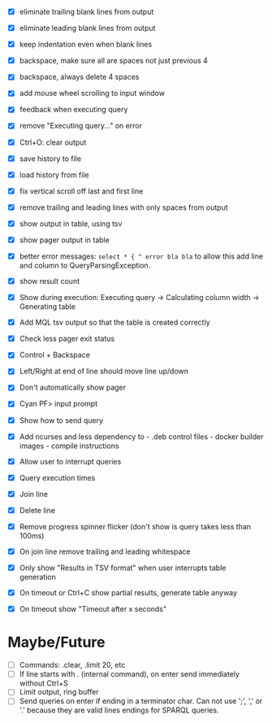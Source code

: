 - [x] eliminate trailing blank lines from output
- [x] eliminate leading blank lines from output
- [x] keep indentation even when blank lines
- [x] backspace, make sure all are spaces not just previous 4
- [x] backspace, always delete 4 spaces
- [x] add mouse wheel scrolling to input window
- [x] feedback when executing query
- [x] remove "Executing query..." on error
- [x] Ctrl+O: clear output
- [x] save history to file
- [x] load history from file
- [x] fix vertical scroll off last and first line
- [x] remove trailing and leading lines with only spaces from output
- [x] show output in table, using tsv
- [x] show pager output in table
- [x] better error messages:
      ```
      select * {
               ^
               error bla bla
      ```
      to allow this add line and column to QueryParsingException.
- [x] show result count
- [x] Show during execution: Executing query -> Calculating column width -> Generating table
- [x] Add MQL tsv output so that the table is created correctly
- [x] Check less pager exit status
- [x] Control + Backspace
- [x] Left/Right at end of line should move line up/down
- [x] Don't automatically show pager
- [x] Cyan PF> input prompt
- [x] Show how to send query
- [x] Add ncurses and less dependency to
      - .deb control files
      - docker builder images
      - compile instructions
- [x] Allow user to interrupt queries
- [x] Query execution times
- [x] Join line
- [x] Delete line
- [x] Remove progress spinner flicker (don't show is query takes less than 100ms)
- [x] On join line remove trailing and leading whitespace
- [x] Only show "Results in TSV format" when user interrupts table generation
- [x] On timeout or Ctrl+C show partial results, generate table anyway
- [x] On timeout show "Timeout after x seconds"


Maybe/Future
============
- [ ] Commands: .clear, .limit 20, etc
- [ ] If line starts with . (internal command), on enter send immediately without Ctrl+S
- [ ] Limit output, ring buffer
- [ ] Send queries on enter if ending in a terminator char.
      Can not use ';', ',' or '.' because they are valid lines endings for SPARQL queries.